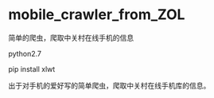 # mobile_crawler_from_ZOL
简单的爬虫，爬取中关村在线手机的信息

python2.7

pip install xlwt

出于对手机的爱好写的简单爬虫，爬取中关村在线手机库的信息。
